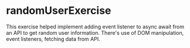 # randomUserExercise
This exercise helped implement adding event listener to async await from an API to get random user information. 
There's use of DOM manipulation, event listeners, fetching data from API.